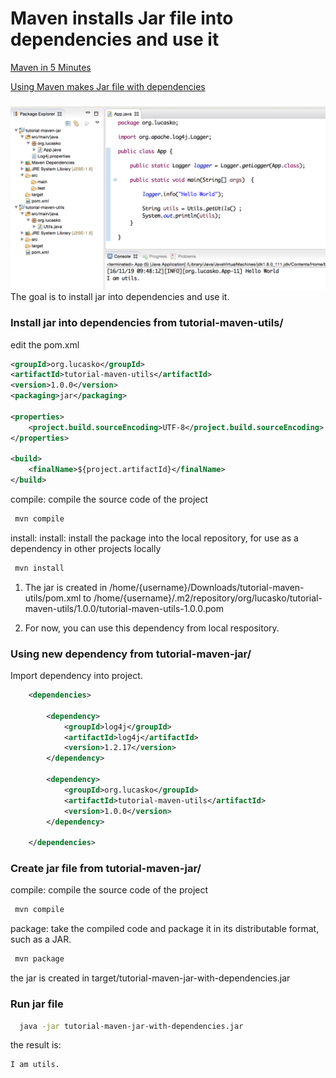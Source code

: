 Maven installs Jar file into dependencies and use it
==================================

[Maven in 5 Minutes](https://maven.apache.org/guides/getting-started/maven-in-five-minutes.html)

[Using Maven makes Jar file with dependencies](https://github.com/lucasko-tw/maven-jar-with-dependencies)


### 
![arch.png](https://github.com/lucasko-tw/maven-install-jar-into-dependencies/blob/master/arch.png)
The goal is to install jar into dependencies and use it.



### Install jar into dependencies from tutorial-maven-utils/

edit the pom.xml

```XML
<groupId>org.lucasko</groupId>
<artifactId>tutorial-maven-utils</artifactId>
<version>1.0.0</version>
<packaging>jar</packaging>

<properties>
	<project.build.sourceEncoding>UTF-8</project.build.sourceEncoding>
</properties>

<build>
	<finalName>${project.artifactId}</finalName> 
</build>
```


compile: compile the source code of the project
 
```sh
 mvn compile
```

install: install: install the package into the local repository, for use as a dependency in other projects locally

```sh
 mvn install
```

1. The jar is created in  /home/{username}/Downloads/tutorial-maven-utils/pom.xml to /home/{username}/.m2/repository/org/lucasko/tutorial-maven-utils/1.0.0/tutorial-maven-utils-1.0.0.pom

2. For now, you can use this dependency from local respository.




### Using new dependency from tutorial-maven-jar/

Import dependency into project.

```xml
	<dependencies>

		<dependency>
			<groupId>log4j</groupId>
			<artifactId>log4j</artifactId>
			<version>1.2.17</version>
		</dependency>

		<dependency>
			<groupId>org.lucasko</groupId>
			<artifactId>tutorial-maven-utils</artifactId>
			<version>1.0.0</version>
		</dependency>

	</dependencies>
```


### Create jar file from tutorial-maven-jar/

compile: compile the source code of the project
 
```sh
 mvn compile
```

package: take the compiled code and package it in its distributable format, such as a JAR.

```sh
 mvn package
```
the jar is created in target/tutorial-maven-jar-with-dependencies.jar

### Run jar file

```sh
  java -jar tutorial-maven-jar-with-dependencies.jar
```

the result is:

	I am utils.



